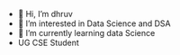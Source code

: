 - 👋 Hi, I’m dhruv
- 👀 I’m interested in Data Science and DSA 
- 🌱 I’m currently learning data Science
- UG CSE Student

<!---
heydhruv/heydhruv is a ✨ special ✨ repository because its `README.md` (this file) appears on your GitHub profile.
You can click the Preview link to take a look at your changes.
--->

